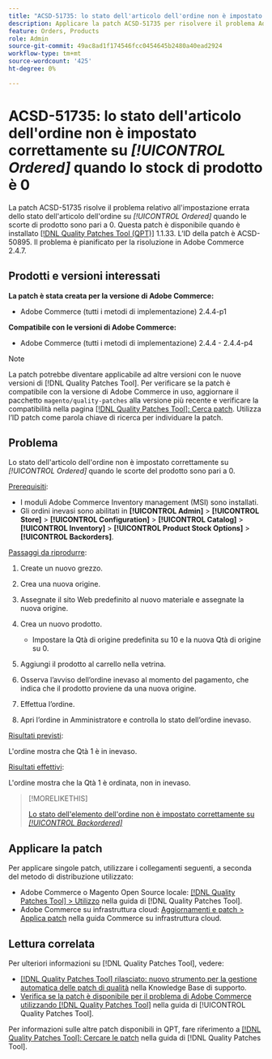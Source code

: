 ```yaml
---
title: "ACSD-51735: lo stato dell'articolo dell'ordine non è impostato correttamente su *[!UICONTROL Ordered]* quando lo stock di prodotto è 0"
description: Applicare la patch ACSD-51735 per risolvere il problema Adobe Commerce in cui lo stato dell'articolo dell'ordine non è impostato correttamente su *[!UICONTROL Ordered]* quando la scorta prodotto è 0.
feature: Orders, Products
role: Admin
source-git-commit: 49ac8ad1f174546fcc0454645b2480a40ead2924
workflow-type: tm+mt
source-wordcount: '425'
ht-degree: 0%

---
```


# ACSD-51735: lo stato dell&#39;articolo dell&#39;ordine non è impostato correttamente su *[!UICONTROL Ordered]* quando lo stock di prodotto è 0

La patch ACSD-51735 risolve il problema relativo all&#39;impostazione errata dello stato dell&#39;articolo dell&#39;ordine su *[!UICONTROL Ordered]* quando le scorte di prodotto sono pari a 0. Questa patch è disponibile quando è installato [[!DNL Quality Patches Tool (QPT)]](https://experienceleague.adobe.com/en/docs/commerce-knowledge-base/kb/announcements/commerce-announcements/magento-quality-patches-released-new-tool-to-self-serve-quality-patches) 1.1.33. L’ID della patch è ACSD-50895. Il problema è pianificato per la risoluzione in Adobe Commerce 2.4.7.

## Prodotti e versioni interessati

**La patch è stata creata per la versione di Adobe Commerce:**

* Adobe Commerce (tutti i metodi di implementazione) 2.4.4-p1

**Compatibile con le versioni di Adobe Commerce:**

* Adobe Commerce (tutti i metodi di implementazione) 2.4.4 - 2.4.4-p4

>[!NOTE]
>
>La patch potrebbe diventare applicabile ad altre versioni con le nuove versioni di [!DNL Quality Patches Tool]. Per verificare se la patch è compatibile con la versione di Adobe Commerce in uso, aggiornare il pacchetto `magento/quality-patches` alla versione più recente e verificare la compatibilità nella pagina [[!DNL Quality Patches Tool]: Cerca patch](https://experienceleague.adobe.com/tools/commerce-quality-patches/index.html). Utilizza l’ID patch come parola chiave di ricerca per individuare la patch.

## Problema

Lo stato dell&#39;articolo dell&#39;ordine non è impostato correttamente su *[!UICONTROL Ordered]* quando le scorte del prodotto sono pari a 0.

<u>Prerequisiti</u>:

* I moduli Adobe Commerce Inventory management (MSI) sono installati.
* Gli ordini inevasi sono abilitati in **[!UICONTROL Admin]** > **[!UICONTROL Store]** > **[!UICONTROL Configuration]** > **[!UICONTROL Catalog]** > **[!UICONTROL Inventory]** > **[!UICONTROL Product Stock Options]** > **[!UICONTROL Backorders]**.

<u>Passaggi da riprodurre</u>:

1. Create un nuovo grezzo.
1. Crea una nuova origine.
1. Assegnate il sito Web predefinito al nuovo materiale e assegnate la nuova origine.
1. Crea un nuovo prodotto.

   * Impostare la Qtà di origine predefinita su 10 e la nuova Qtà di origine su 0.

1. Aggiungi il prodotto al carrello nella vetrina.
1. Osserva l’avviso dell’ordine inevaso al momento del pagamento, che indica che il prodotto proviene da una nuova origine.
1. Effettua l’ordine.
1. Apri l’ordine in Amministratore e controlla lo stato dell’ordine inevaso.

<u>Risultati previsti</u>:

L&#39;ordine mostra che Qtà 1 è in inevaso.

<u>Risultati effettivi</u>:

L&#39;ordine mostra che la Qtà 1 è ordinata, non in inevaso.

>[!MORELIKETHIS]
>
>[Lo stato dell&#39;elemento dell&#39;ordine non è impostato correttamente su *[!UICONTROL Backordered]*](/help/tools/quality-patches-tool/patches-available-in-qpt/v1-1-33/acsd-51408-order-item-status-is-set-to-backordered.md)

## Applicare la patch

Per applicare singole patch, utilizzare i collegamenti seguenti, a seconda del metodo di distribuzione utilizzato:

* Adobe Commerce o Magento Open Source locale: [[!DNL Quality Patches Tool] > Utilizzo](https://experienceleague.adobe.com/docs/commerce-operations/tools/quality-patches-tool/usage.html) nella guida di [!DNL Quality Patches Tool].
* Adobe Commerce su infrastruttura cloud: [Aggiornamenti e patch > Applica patch](https://experienceleague.adobe.com/docs/commerce-cloud-service/user-guide/develop/upgrade/apply-patches.html) nella guida Commerce su infrastruttura cloud.

## Lettura correlata

Per ulteriori informazioni su [!DNL Quality Patches Tool], vedere:

* [[!DNL Quality Patches Tool] rilasciato: nuovo strumento per la gestione automatica delle patch di qualità](https://experienceleague.adobe.com/en/docs/commerce-knowledge-base/kb/announcements/commerce-announcements/magento-quality-patches-released-new-tool-to-self-serve-quality-patches) nella Knowledge Base di supporto.
* [Verifica se la patch è disponibile per il problema di Adobe Commerce utilizzando  [!DNL Quality Patches Tool]](/help/tools/quality-patches-tool/patches-available-in-qpt/check-patch-for-magento-issue-with-magento-quality-patches.md) nella guida di [!UICONTROL Quality Patches Tool].


Per informazioni sulle altre patch disponibili in QPT, fare riferimento a [[!DNL Quality Patches Tool]: Cercare le patch](https://experienceleague.adobe.com/tools/commerce-quality-patches/index.html) nella guida di [!DNL Quality Patches Tool].
